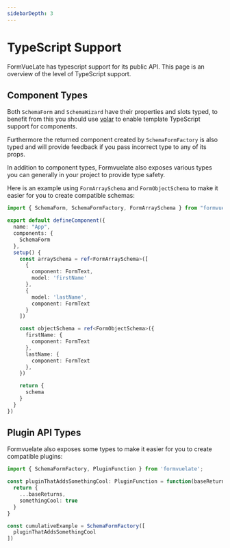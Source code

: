```yaml
---
sidebarDepth: 3
---
```


# TypeScript Support <Badge text="3.3" type="warning" vertical="middle" />

FormVueLate has typescript support for its public API. This page is an overview of the level of TypeScript support.

## Component Types

Both `SchemaForm` and `SchemaWizard` have their properties and slots typed, to benefit from this you should use [volar](https://github.com/johnsoncodehk/volar) to enable template TypeScript support for components.

Furthermore the returned component created by `SchemaFormFactory` is also typed and will provide feedback if you pass incorrect type to any of its props.

In addition to component types, Formvuelate also exposes various types you can generally in your project to provide type safety.

Here is an example using `FormArraySchema` and `FormObjectSchema` to make it easier for you to create compatible schemas:

```ts
import { SchemaForm, SchemaFormFactory, FormArraySchema } from "formvuelate";

export default defineComponent({
  name: "App",
  components: {
    SchemaForm
  },
  setup() {
    const arraySchema = ref<FormArraySchema>([
      {
        component: FormText,
        model: 'firstName'
      },
      {
        model: 'lastName',
        component: FormText
      }
    ])

    const objectSchema = ref<FormObjectSchema>({
      firstName: {
        component: FormText
      },
      lastName: {
        component: FormText
      },
    })

    return {
      schema
    }
  }
})
```

## Plugin API Types

Formvuelate also exposes some types to make it easier for you to create compatible plugins:

```ts
import { SchemaFormFactory, PluginFunction } from 'formvuelate';

const pluginThatAddsSomethingCool: PluginFunction = function(baseReturns) {
  return {
    ...baseReturns,
    somethingCool: true
  }
}

const cumulativeExample = SchemaFormFactory([
  pluginThatAddsSomethingCool
])
```
